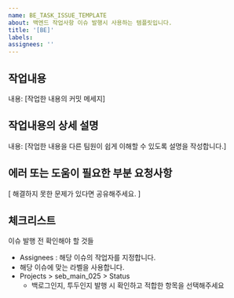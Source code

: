 ```yaml
---
name: BE_TASK_ISSUE_TEMPLATE
about: 백엔드 작업사항 이슈 발행시 사용하는 템플릿입니다.
title: '[BE]'
labels:
assignees: ''
---
```


## 작업내용

내용: [작업한 내용의 커밋 메세지]

## 작업내용의 상세 설명

내용: [작업한 내용을 다른 팀원이 쉽게 이해할 수 있도록 설명을 작성합니다.]

## 에러 또는 도움이 필요한 부분 요청사항

[ 해결하지 못한 문제가 있다면 공유해주세요. ]

## 체크리스트

이슈 발행 전 확인해야 할 것들

- Assignees : 해당 이슈의 작업자를 지정합니다.
- 해당 이슈에 맞는 라벨을 사용합니다.
- Projects > seb_main_025 > Status
  - 백로그인지, 투두인지 발행 시 확인하고 적합한 항목을 선택해주세요
